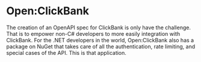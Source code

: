 # Open:ClickBank

The creation of an OpenAPI spec for ClickBank is only have the challenge. That is to empower non-C# developers to more easily integration with ClickBank. For the .NET developers in the world, Open:ClickBank also has a package on NuGet that takes care of all the authentication, rate limiting, and special cases of the API. This is that application.
